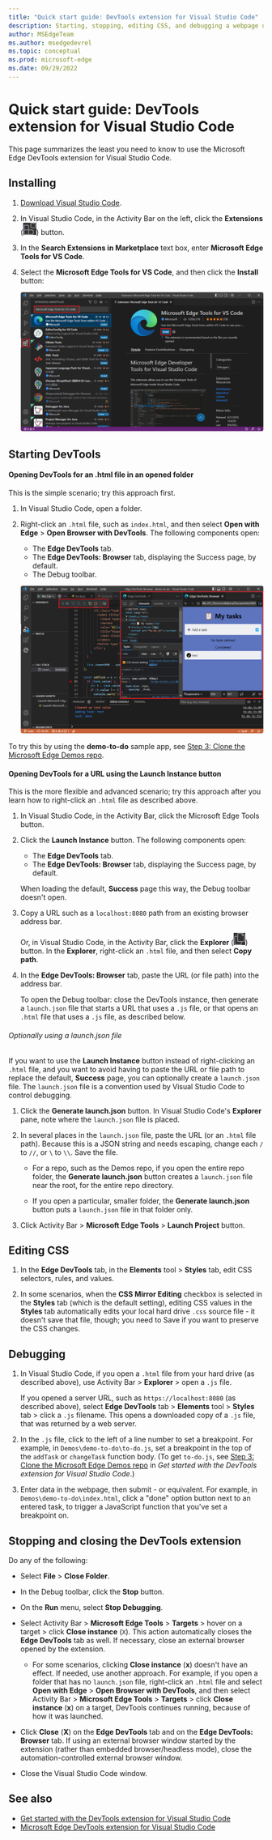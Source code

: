 ```yaml
---
title: "Quick start guide: DevTools extension for Visual Studio Code"
description: Starting, stopping, editing CSS, and debugging a webpage using the Microsoft Edge DevTools extension for Visual Studio Code.
author: MSEdgeTeam
ms.author: msedgedevrel
ms.topic: conceptual
ms.prod: microsoft-edge
ms.date: 09/29/2022
---
```

# Quick start guide: DevTools extension for Visual Studio Code

This page summarizes the least you need to know to use the Microsoft Edge DevTools extension for Visual Studio Code.


<!-- ====================================================================== -->
## Installing

1. [Download Visual Studio Code](https://code.visualstudio.com/Download).

1. In Visual Studio Code, in the Activity Bar on the left, click the **Extensions** (![Extensions icon](./quick-start-guide-images/extensions-icon.png)) button.

1. In the **Search Extensions in Marketplace** text box, enter **Microsoft Edge Tools for VS Code**.

1. Select the **Microsoft Edge Tools for VS Code**, and then click the **Install** button:

   ![Installing the Microsoft Edge DevTools extension for Visual Studio Code](./quick-start-guide-images/vscode-edge-tools-install.png)


<!-- ====================================================================== -->
## Starting DevTools


#### Opening DevTools for an .html file in an opened folder

This is the simple scenario; try this approach first.

1. In Visual Studio Code, open a folder.

1. Right-click an `.html` file, such as `index.html`, and then select **Open with Edge** > **Open Browser with DevTools**.  The following components open:
   *  The **Edge DevTools** tab.
   *  The **Edge DevTools: Browser** tab, displaying the Success page, by default.
   *  The Debug toolbar.

   ![The two Edge DevTools tabs and the Debug toolbar](./quick-start-guide-images/devtools-extension-v211.png)

To try this by using the **demo-to-do** sample app, see [Step 3: Clone the Microsoft Edge Demos repo](./get-started.md#step-3-clone-the-microsoft-edge-demos-repo).


#### Opening DevTools for a URL using the Launch Instance button

This is the more flexible and advanced scenario; try this approach after you learn how to right-click an `.html` file as described above.

1. In Visual Studio Code, in the Activity Bar, click the Microsoft Edge Tools button.

1. Click the **Launch Instance** button.  The following components open:
   *  The **Edge DevTools** tab.
   *  The **Edge DevTools: Browser** tab, displaying the Success page, by default.

   When loading the default, **Success** page this way, the Debug toolbar doesn't open.

1. Copy a URL such as a `localhost:8080` path from an existing browser address bar.

   Or, in Visual Studio Code, in the Activity Bar, click the **Explorer** (![Explorer icon](./quick-start-guide-images/explorer-icon.png)) button.  In the **Explorer**, right-click an `.html` file, and then select **Copy path**.

1. In the **Edge DevTools: Browser** tab, paste the URL (or file path) into the address bar.

   To open the Debug toolbar: close the DevTools instance, then generate a `launch.json` file that starts a URL that uses a `.js` file, or that opens an `.html` file that uses a `.js` file, as described below.<!--todo: any other way to open Debug toolbar?  how load a URL that causes it to appear, starting from this state?-->


###### Optionally using a launch.json file

If you want to use the **Launch Instance** button instead of right-clicking an `.html` file, and you want to avoid having to paste the URL or file path to replace the default, **Success** page, you can optionally create a `launch.json` file.  The `launch.json` file is a convention used by Visual Studio Code to control debugging.

1. Click the **Generate launch.json** button.  In Visual Studio Code's **Explorer** pane, note where the `launch.json` file is placed.

1. In several places in the `launch.json` file, paste the URL (or an `.html` file path).  Because this is a JSON string and needs escaping, change each `/` to `//`, or `\` to `\\`.  Save the file.

   *  For a repo, such as the Demos repo, if you open the entire repo folder, the **Generate launch.json** button creates a `launch.json` file near the root, for the entire repo directory.

   *  If you open a particular, smaller folder, the **Generate launch.json** button puts a `launch.json` file in that folder only.

1. Click Activity Bar > **Microsoft Edge Tools** > **Launch Project** button.


<!-- ====================================================================== -->
## Editing CSS

1. In the **Edge DevTools** tab, in the **Elements** tool > **Styles** tab, edit CSS selectors, rules, and values.

1. In some scenarios, when the **CSS Mirror Editing** checkbox is selected in the **Styles** tab (which is the default setting), editing CSS values in the **Styles** tab automatically edits your local hard drive `.css` source file - it doesn't save that file, though; you need to Save if you want to preserve the CSS changes.


<!-- ====================================================================== -->
## Debugging

1. In Visual Studio Code, if you open a `.html` file from your hard drive (as described above), use Activity Bar > **Explorer** > open a `.js` file.

   If you opened a server URL, such as `https://localhost:8080` (as described above), select **Edge DevTools** tab > **Elements** tool > **Styles** tab > click a `.js` filename.  This opens a downloaded copy of a `.js` file, that was returned by a web server.

1. In the `.js` file, click to the left of a line number to set a breakpoint.  For example, in `Demos\demo-to-do\to-do.js`, set a breakpoint in the top of the `addTask` or `changeTask` function body.  (To get `to-do.js`, see [Step 3: Clone the Microsoft Edge Demos repo](./get-started.md#step-3-clone-the-microsoft-edge-demos-repo) in _Get started with the DevTools extension for Visual Studio Code_.)

1. Enter data in the webpage, then submit - or equivalent.  For example, in `Demos\demo-to-do\index.html`, click a "done" option button next to an entered task, to trigger a JavaScript function that you've set a breakpoint on.


<!-- ====================================================================== -->
## Stopping and closing the DevTools extension

Do any of the following:

*  Select **File** > **Close Folder**.

*  In the Debug toolbar, click the **Stop** button.

*  On the **Run** menu, select **Stop Debugging**.

*  Select Activity Bar > **Microsoft Edge Tools** > **Targets** > hover on a target > click **Close instance** (`X`).  This action automatically closes the **Edge DevTools** tab as well.  If necessary, close an external browser opened by the extension.

   *  For some scenarios, clicking **Close instance** (**x**) doesn't have an effect.  If needed, use another approach.  For example, if you open a folder that has no `launch.json` file, right-click an `.html` file and select **Open with Edge** > **Open Browser with DevTools**, and then select Activity Bar > **Microsoft Edge Tools** > **Targets** > click **Close instance** (**x**) on a target, DevTools continues running, because of how it was launched.

*  Click **Close** (**X**) on the **Edge DevTools** tab and on the **Edge DevTools: Browser** tab.  If using an external browser window started by the extension (rather than embedded browser/headless mode), close the automation-controlled external browser window.

*  Close the Visual Studio Code window.


<!-- ====================================================================== -->
## See also

* [Get started with the DevTools extension for Visual Studio Code](./get-started.md)
* [Microsoft Edge DevTools extension for Visual Studio Code](../microsoft-edge-devtools-extension.md)
